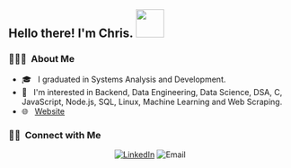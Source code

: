 <h2> Hello there! I'm Chris. <img src = "https://raw.githubusercontent.com/MartinHeinz/MartinHeinz/master/wave.gif" width = 50px></h2>

<h3> 👨🏻‍💻 &nbsp;About Me </h3>

- 🎓 &nbsp; I graduated in Systems Analysis and Development.
- 🌱 &nbsp; I'm interested in Backend, Data Engineering, Data Science, DSA, C, JavaScript, Node.js, SQL, Linux, Machine Learning and Web Scraping.
- 🌐 &nbsp; <a target="_blank" href="https://hello-chrisn.netlify.app">Website</a>

<h3> 🤝🏻 &nbsp;Connect with Me </h3>

<p align="center">
<a href="https://www.linkedin.com/in/cristiano-noga/"><img alt="LinkedIn" src="https://img.shields.io/badge/LinkedIn-Cristiano%20Noga-blue?style=flat-square&logo=linkedin"></a>
<img alt="Email" src="https://img.shields.io/badge/Email-hi.chrisn@gmail.com-blue?style=flat-square&logo=gmail"></a>
</p>
